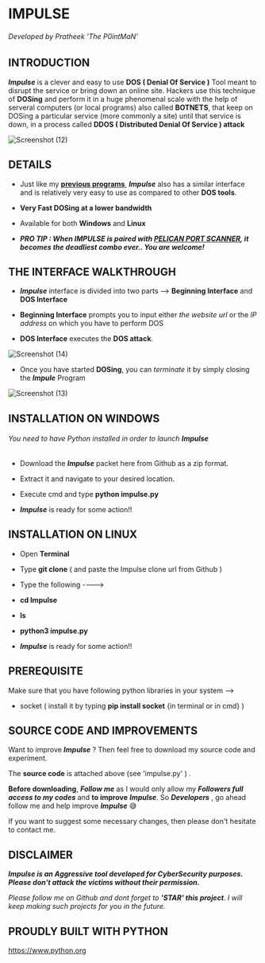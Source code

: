 # IMPULSE
###### Developed by Pratheek 'The P0intMaN'


## INTRODUCTION

**_Impulse_** is a clever and easy to use **DOS ( Denial Of Service )** Tool meant to disrupt the service or bring down an online site. Hackers use this technique of **DOSing** and perform it in a huge phenomenal scale with the help of serveral computers (or local programs) also called **BOTNETS**,   that keep on DOSing a particular service (more commonly a site) until that service is down, in a process called **DDOS ( Distributed Denial Of Service ) attack** 

![Screenshot (12)](https://user-images.githubusercontent.com/58041745/85024168-5bff7a80-b193-11ea-914c-be742c9b7265.png)


## DETAILS

- Just like my [**previous programs**](https://github.com/P0intMaN?tab=repositories), **_Impulse_** also has a similar interface and is relatively very easy to use as compared to other **DOS tools**.

- **Very Fast DOSing at a lower bandwidth**

- Available for both **Windows** and **Linux**

- **_PRO TIP : When IMPULSE is paired with [PELICAN PORT SCANNER](https://github.com/P0intMaN/Pelican), it becomes the deadliest combo ever.. You are welcome!_**


## THE INTERFACE WALKTHROUGH

- **_Impulse_** interface is divided into two parts --> **Beginning Interface** and **DOS Interface**

- **Beginning Interface** prompts you to input either *the website url* or the *IP address* on which you have to perform DOS 

- **DOS Interface** executes the **DOS attack**.

![Screenshot (14)](https://user-images.githubusercontent.com/58041745/85024196-67eb3c80-b193-11ea-9f46-ad784752e62f.png)

- Once you have started **DOSing**, you can *terminate* it by simply closing the **_Impule_** Program

![Screenshot (13)](https://user-images.githubusercontent.com/58041745/85024212-6e79b400-b193-11ea-81a8-bb3e3adf7025.png)


## INSTALLATION ON WINDOWS
###### You need to have Python installed in order to launch **_Impulse_**

- Download the **_Impulse_** packet here from Github as a zip format.

- Extract it and navigate to your desired location.

- Execute cmd and type **python impulse.py**

- **_Impulse_** is ready for some action!!

## INSTALLATION ON LINUX

- Open **Terminal**

- Type **git clone** ( and paste the Impulse clone url from Github )

- Type the following ---->

- **cd Impulse**

- **ls**

- **python3 impulse.py**

- **_Impulse_** is ready for some action!!


## PREREQUISITE

Make sure that you have following python libraries in your system -->

- socket ( install it by typing **pip install socket** {in terminal or in cmd} )


## SOURCE CODE AND IMPROVEMENTS

Want to improve **_Impulse_** ? Then feel free to download my source code and experiment.

The **source code** is attached above (see 'impulse.py' ) .

**Before downloading**, **_Follow me_** as I would only allow my **_Followers full access to my codes_** and **to improve** **_Impulse_**. So **_Developers_**
, go ahead follow me and help improve **_Impulse_** 😅

If you want to suggest some necessary changes, then please don't hesitate to contact me.




## DISCLAIMER

**_Impulse is an Aggressive tool developed for CyberSecurity purposes. Please don't attack the victims without their permission._**

*Please follow me on Github and dont forget to **'STAR' this project**. I will keep making such projects for you in the future.*


## PROUDLY BUILT WITH PYTHON

https://www.python.org
